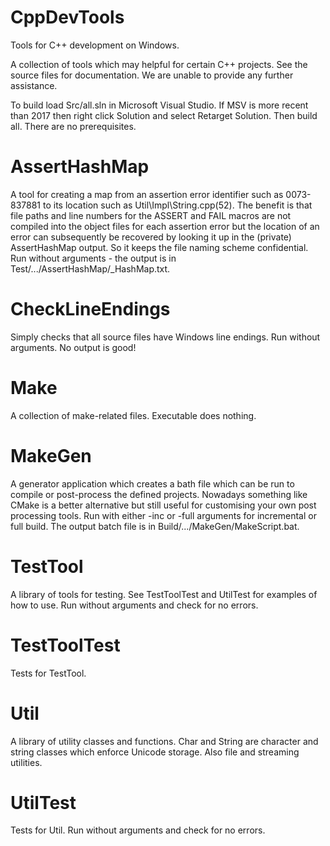 # CppDevTools
Tools for C++ development on Windows.

A collection of tools which may helpful for certain C++ projects. See the source files for documentation.
We are unable to provide any further assistance.

To build load Src/all.sln in Microsoft Visual Studio. If MSV is more recent than 2017 then right click Solution and select Retarget Solution. Then build all. There are no prerequisites.

# AssertHashMap
A tool for creating a map from an assertion error identifier such as 0073-837881 to its location such as Util\Impl\String.cpp(52).
The benefit is that file paths and line numbers for the ASSERT and FAIL macros are not compiled into the object files for each
assertion error but the location of an error can subsequently be recovered by looking it up in the (private) AssertHashMap output.
So it keeps the file naming scheme confidential. Run without arguments - the output is in Test/.../AssertHashMap/_HashMap.txt.

# CheckLineEndings
Simply checks that all source files have Windows line endings. Run without arguments. No output is good!

# Make
A collection of make-related files. Executable does nothing.

# MakeGen
A generator application which creates a bath file which can be run to compile or post-process the defined projects.
Nowadays something like CMake is a better alternative but still useful for customising your own post processing
tools. Run with either -inc or -full arguments for incremental or full build. The output batch file is in
Build/.../MakeGen/MakeScript.bat.

# TestTool
A library of tools for testing. See TestToolTest and UtilTest for examples of how to use. Run without arguments and check for no errors.

# TestToolTest
Tests for TestTool.

# Util
A library of utility classes and functions. Char and String are character and string classes which enforce Unicode storage.
Also file and streaming utilities.

# UtilTest
Tests for Util. Run without arguments and check for no errors.

